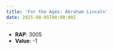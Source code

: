 ```yaml
---
title: 'For the Ages: Abraham Lincoln'
date: 2025-08-05T00:00:00Z
---
```

- **RAP**: 3005
- **Value**: -1

